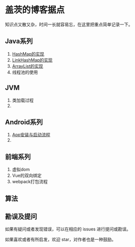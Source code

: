 # 盖茨的博客据点
知识点又散又杂，时间一长就容易忘，在这里把重点简单记录一下。


## Java系列
1. [HashMap的实现](https://github.com/SnowMusic/serious-snow/issues/1)
2. [LinkHashMap的实现](https://github.com/SnowMusic/serious-snow/issues/2)
3. [ArrayList的实现](https://github.com/SnowMusic/serious-snow/issues/4)
4. 线程池的使用

## JVM
1. 类加载过程
2. 

## Android系列
1. [App安装与启动流程](https://github.com/SnowMusic/serious-snow/issues/3)
2. 

## 前端系列
1. 虚拟dom
2. Vue的双向绑定
3. webpack打包流程

## 算法

## 勘误及提问
如果有疑问或者发现错误，可以在相应的 issues 进行提问或勘误。

如果喜欢或者有所启发，欢迎 star，对作者也是一种鼓励。



